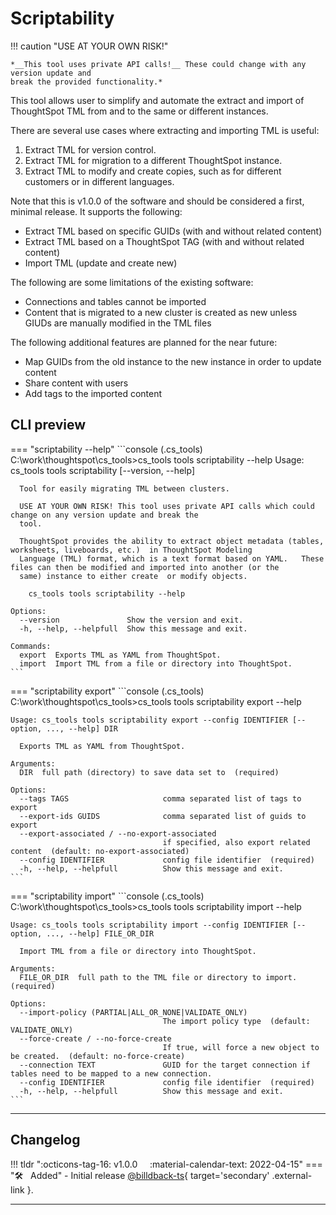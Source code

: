 # Scriptability

!!! caution "USE AT YOUR OWN RISK!"

    *__This tool uses private API calls!__ These could change with any version update and
    break the provided functionality.*

This tool allows user to simplify and automate the extract and import of ThoughtSpot TML from and to the same or different instances.

There are several use cases where extracting and importing TML is useful:

1. Extract TML for version control.
2. Extract TML for migration to a different ThoughtSpot instance.
3. Extract TML to modify and create copies, such as for different customers or in different languages.

Note that this is v1.0.0 of the software and should be considered a first, minimal release.  It supports the following:

* Extract TML based on specific GUIDs (with and without related content)
* Extract TML based on a ThoughtSpot TAG (with and without related content)
* Import TML (update and create new)

The following are some limitations of the existing software:

* Connections and tables cannot be imported
* Content that is migrated to a new cluster is created as new unless GIUDs are manually modified in the TML files

The following additional features are planned for the near future:

* Map GUIDs from the old instance to the new instance in order to update content
* Share content with users
* Add tags to the imported content

## CLI preview

=== "scriptability --help"
    ```console
    (.cs_tools) C:\work\thoughtspot\cs_tools>cs_tools tools scriptability --help
    Usage: cs_tools tools scriptability [--version, --help] <command>

      Tool for easily migrating TML between clusters.

      USE AT YOUR OWN RISK! This tool uses private API calls which could change on any version update and break the
      tool.

      ThoughtSpot provides the ability to extract object metadata (tables, worksheets, liveboards, etc.)  in ThoughtSpot Modeling
      Language (TML) format, which is a text format based on YAML.   These files can then be modified and imported into another (or the
      same) instance to either create  or modify objects.

        cs_tools tools scriptability --help

    Options:
      --version               Show the version and exit.
      -h, --help, --helpfull  Show this message and exit.

    Commands:
      export  Exports TML as YAML from ThoughtSpot.
      import  Import TML from a file or directory into ThoughtSpot.
    ```

=== "scriptability export"
    ```console 
    (.cs_tools) C:\work\thoughtspot\cs_tools>cs_tools tools scriptability export --help

    Usage: cs_tools tools scriptability export --config IDENTIFIER [--option, ..., --help] DIR

      Exports TML as YAML from ThoughtSpot.

    Arguments:
      DIR  full path (directory) to save data set to  (required)

    Options:
      --tags TAGS                     comma separated list of tags to export
      --export-ids GUIDS              comma separated list of guids to export
      --export-associated / --no-export-associated
                                      if specified, also export related content  (default: no-export-associated)
      --config IDENTIFIER             config file identifier  (required)
      -h, --help, --helpfull          Show this message and exit.
    ```

=== "scriptability import"
    ```console 
    (.cs_tools) C:\work\thoughtspot\cs_tools>cs_tools tools scriptability import --help

    Usage: cs_tools tools scriptability import --config IDENTIFIER [--option, ..., --help] FILE_OR_DIR

      Import TML from a file or directory into ThoughtSpot.

    Arguments:
      FILE_OR_DIR  full path to the TML file or directory to import.  (required)

    Options:
      --import-policy (PARTIAL|ALL_OR_NONE|VALIDATE_ONLY)
                                      The import policy type  (default: VALIDATE_ONLY)
      --force-create / --no-force-create
                                      If true, will force a new object to be created.  (default: no-force-create)
      --connection TEXT               GUID for the target connection if tables need to be mapped to a new connection.
      --config IDENTIFIER             config file identifier  (required)
      -h, --help, --helpfull          Show this message and exit.
    ```

---

## Changelog

!!! tldr ":octicons-tag-16: v1.0.0 &nbsp; &nbsp; :material-calendar-text: 2022-04-15"
    === ":hammer_and_wrench: &nbsp; Added"
    - Initial release [@billdback-ts][contrib-billdback-ts]{ target='secondary' .external-link }.

---

[keep-a-changelog]: https://keepachangelog.com/en/1.0.0/
[semver]: https://semver.org/spec/v2.0.0.html
[contrib-billdback-ts]: https://github.com/billdback-ts
